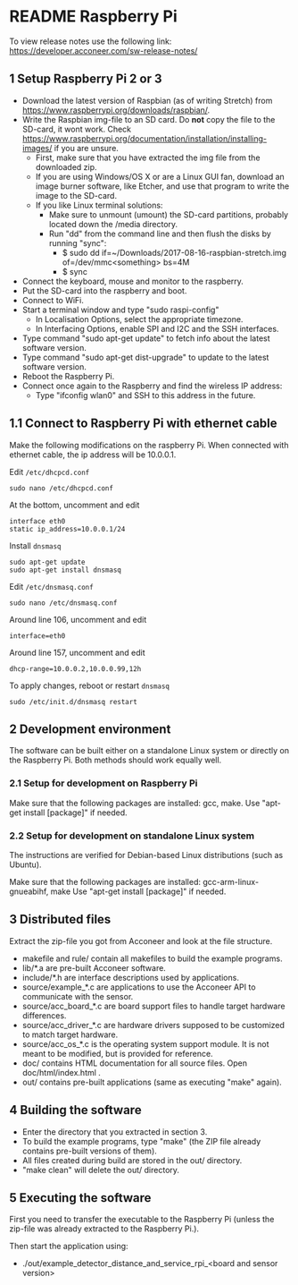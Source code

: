 # README Raspberry Pi

To view release notes use the following link:
https://developer.acconeer.com/sw-release-notes/

## 1 Setup Raspberry Pi 2 or 3

- Download the latest version of Raspbian (as of writing Stretch) from <https://www.raspberrypi.org/downloads/raspbian/>.
- Write the Raspbian img-file to an SD card. Do __not__ copy the file to the SD-card, it wont work. Check <https://www.raspberrypi.org/documentation/installation/installing-images/> if you are unsure.
    - First, make sure that you have extracted the img file from the downloaded zip.
	- If you are using Windows/OS X or are a Linux GUI fan, download an image burner software, like Etcher,
	  and use that program to write the image to the SD-card.
	- If you like Linux terminal solutions:
		- Make sure to unmount (umount) the SD-card partitions, probably located down the /media directory.
		- Run "dd" from the command line and then flush the disks by running "sync":
			- $ sudo dd if=~/Downloads/2017-08-16-raspbian-stretch.img of=/dev/mmc\<something\> bs=4M
			- $ sync
- Connect the keyboard, mouse and monitor to the raspberry.
- Put the SD-card into the raspberry and boot.
- Connect to WiFi.
- Start a terminal window and type "sudo raspi-config"
	- In Localisation Options, select the appropriate timezone.
	- In Interfacing Options, enable SPI and I2C and the SSH interfaces.
- Type command "sudo apt-get update" to fetch info about the latest software version.
- Type command "sudo apt-get dist-upgrade" to update to the latest software version.
- Reboot the Raspberry Pi.
- Connect once again to the Raspberry and find the wireless IP address:
	- Type "ifconfig wlan0" and SSH to this address in the future.

## 1.1 Connect to Raspberry Pi with ethernet cable

Make the following modifications on the raspberry Pi. When connected with ethernet cable, the ip address will be 10.0.0.1.

Edit `/etc/dhcpcd.conf`
```
sudo nano /etc/dhcpcd.conf
```

At the bottom, uncomment and edit
```
interface eth0
static ip_address=10.0.0.1/24
```

Install `dnsmasq`
```
sudo apt-get update
sudo apt-get install dnsmasq
```

Edit `/etc/dnsmasq.conf`
```
sudo nano /etc/dnsmasq.conf
```

Around line 106, uncomment and edit
```
interface=eth0
```

Around line 157, uncomment and edit
```
dhcp-range=10.0.0.2,10.0.0.99,12h
```

To apply changes, reboot or restart `dnsmasq`
```
sudo /etc/init.d/dnsmasq restart
```

## 2 Development environment

The software can be built either on a standalone Linux system or directly on the
Raspberry Pi. Both methods should work equally well.

### 2.1 Setup for development on Raspberry Pi

Make sure that the following packages are installed: gcc, make.
Use "apt-get install [package]" if needed.

### 2.2 Setup for development on standalone Linux system

The instructions are verified for Debian-based Linux distributions (such as Ubuntu).

Make sure that the following packages are installed: gcc-arm-linux-gnueabihf, make
Use "apt-get install [package]" if needed.

## 3 Distributed files

Extract the zip-file you got from Acconeer and look at the file structure.

- makefile and rule/ contain all makefiles to build the example programs.
- lib/*.a are pre-built Acconeer software.
- include/*.h are interface descriptions used by applications.
- source/example_*.c are applications to use the Acconeer API to communicate with the sensor.
- source/acc_board_*.c are board support files to handle target hardware differences.
- source/acc_driver_*.c are hardware drivers supposed to be customized to match target hardware.
- source/acc_os_*.c is the operating system support module. It is not meant to be modified, but is provided
  for reference.
- doc/ contains HTML documentation for all source files. Open doc/html/index.html .
- out/ contains pre-built applications (same as executing "make" again).

## 4 Building the software

- Enter the directory that you extracted in section 3.
- To build the example programs, type "make" (the ZIP file already contains pre-built versions of them).
- All files created during build are stored in the out/ directory.
- "make clean" will delete the out/ directory.

## 5 Executing the software

First you need to transfer the executable to the Raspberry Pi (unless the zip-file was already extracted to the Raspberry Pi.).

Then start the application using:

- ./out/example_detector_distance_and_service_rpi_&lt;board and sensor version&gt;
